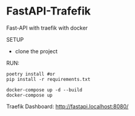 # FastAPI-Trafefik

Fast-API with traefik with docker

SETUP

- clone the project

RUN:

```
poetry install #or
pip install -r requirements.txt

docker-compose up -d --build
docker-compose up
```

Traefik Dashboard: http://fastapi.localhost:8080/
